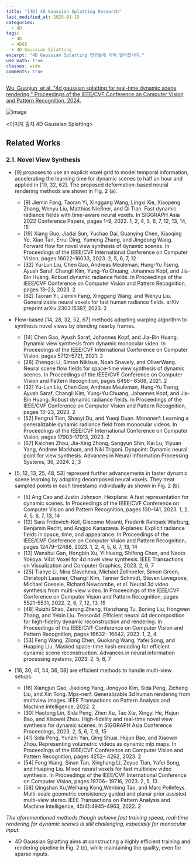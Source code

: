 ```yaml
---
title: "[4D] 4D Gaussian Splatting Research"
last_modified_at: 2025-01-15
categories:
  - 4D
tags:
  - 4D
  - 4DGS
  - 4D Gaussian Splatting
excerpt: "4D Gaussian Splatting 연구들에 대해 알아봅시다."
use_math: true
classes: wide
comments: true
---
```


[Wu, Guanjun, et al. "4d gaussian splatting for real-time dynamic scene rendering." Proceedings of the IEEE/CVF Conference on Computer Vision and Pattern Recognition. 2024.](https://guanjunwu.github.io/4dgs/)

![image](https://github.com/user-attachments/assets/1b849f6f-e254-4060-8be6-9d7023de590c)

<이미지 출처 4D Gaussian Splatting>

## Related Works

### 2.1. Novel View Synthesis

- [9] proposes to use an explicit voxel grid to model temporal information, accelerating the learning time for dynamic scenes to half an hour and applied in [19, 32, 62]. The proposed deformation-based neural rendering methods are shown in Fig. 2 (a).
  - [9] Jiemin Fang, Taoran Yi, Xinggang Wang, Lingxi Xie, Xiaopeng Zhang, Wenyu Liu, Matthias Nießner, and Qi Tian. Fast dynamic radiance fields with time-aware neural voxels. In SIGGRAPH Asia 2022 Conference Papers, pages 1–9, 2022. 1, 2, 4, 5, 6, 7, 12, 13, 14, 15
  - [19] Xiang Guo, Jiadai Sun, Yuchao Dai, Guanying Chen, Xiaoqing Ye, Xiao Tan, Errui Ding, Yumeng Zhang, and Jingdong Wang. Forward flow for novel view synthesis of dynamic scenes. In Proceedings of the IEEE/CVF International Conference on Computer Vision, pages 16022–16033, 2023. 2, 5, 6, 7, 12
  - [32] Yu-Lun Liu, Chen Gao, Andreas Meuleman, Hung-Yu Tseng, Ayush Saraf, Changil Kim, Yung-Yu Chuang, Johannes Kopf, and Jia-Bin Huang. Robust dynamic radiance fields. In Proceedings of the IEEE/CVF Conference on Computer Vision and Pattern Recognition, pages 13–23, 2023. 2
  - [62] Taoran Yi, Jiemin Fang, Xinggang Wang, and Wenyu Liu. Generalizable neural voxels for fast human radiance fields. arXiv preprint arXiv:2303.15387, 2023. 2

- Flow-based [14, 28, 32, 52, 67] methods adopting warping algorithm to synthesis novel views by blending nearby frames.
  - [14] Chen Gao, Ayush Saraf, Johannes Kopf, and Jia-Bin Huang. Dynamic view synthesis from dynamic monocular video. In Proceedings of the IEEE/CVF International Conference on Computer Vision, pages 5712–5721, 2021. 2
  - [28] Zhengqi Li, Simon Niklaus, Noah Snavely, and OliverWang. Neural scene flow fields for space-time view synthesis of dynamic scenes. In Proceedings of the IEEE/CVF Conference on Computer Vision and Pattern Recognition, pages 6498– 6508, 2021. 2
  - [32] Yu-Lun Liu, Chen Gao, Andreas Meuleman, Hung-Yu Tseng, Ayush Saraf, Changil Kim, Yung-Yu Chuang, Johannes Kopf, and Jia-Bin Huang. Robust dynamic radiance fields. In Proceedings of the IEEE/CVF Conference on Computer Vision and Pattern Recognition, pages 13–23, 2023. 2
  - [52] Fengrui Tian, Shaoyi Du, and Yueqi Duan. Mononerf: Learning a generalizable dynamic radiance field from monocular videos. In Proceedings of the IEEE/CVF International Conference on Computer Vision, pages 17903–17913, 2023. 2
  - [67] Kaichen Zhou, Jia-Xing Zhong, Sangyun Shin, Kai Lu, Yiyuan Yang, Andrew Markham, and Niki Trigoni. Dynpoint: Dynamic neural point for view synthesis. Advances in Neural Information Processing Systems, 36, 2024. 2, 3

- [5, 12, 13, 25, 48, 53] represent further advancements in faster dynamic scene learning by adopting decomposed neural voxels. They treat sampled points in each timestamp individually as shown in Fig. 2 (b).
  - [5] Ang Cao and Justin Johnson. Hexplane: A fast representation for dynamic scenes. In Proceedings of the IEEE/CVF Conference on Computer Vision and Pattern Recognition, pages 130–141, 2023. 1, 2, 4, 5, 6, 7, 13, 14
  - [12] Sara Fridovich-Keil, Giacomo Meanti, Frederik Rahbæk Warburg, Benjamin Recht, and Angjoo Kanazawa. K-planes: Explicit radiance fields in space, time, and appearance. In Proceedings of the IEEE/CVF Conference on Computer Vision and Pattern Recognition, pages 12479–12488, 2023. 1, 2, 4, 5, 6, 7, 13, 14
  - [13] Wanshui Gan, Hongbin Xu, Yi Huang, Shifeng Chen, and Naoto Yokoya. V4d: Voxel for 4d novel view synthesis. IEEE Transactions on Visualization and Computer Graphics, 2023. 2, 6, 7
  - [25] Tianye Li, Mira Slavcheva, Michael Zollhoefer, Simon Green, Christoph Lassner, Changil Kim, Tanner Schmidt, Steven Lovegrove, Michael Goesele, Richard Newcombe, et al. Neural 3d video synthesis from multi-view video. In Proceedings of the IEEE/CVF Conference on Computer Vision and Pattern Recognition, pages 5521–5531, 2022. 2, 6, 7, 12, 13, 15
  - [48] Ruizhi Shao, Zerong Zheng, Hanzhang Tu, Boning Liu, Hongwen Zhang, and Yebin Liu. Tensor4d: Efficient neural 4d decomposition for high-fidelity dynamic reconstruction and rendering. In Proceedings of the IEEE/CVF Conference on Computer Vision and Pattern Recognition, pages 16632– 16642, 2023. 1, 2, 4
  - [53] Feng Wang, Zilong Chen, Guokang Wang, Yafei Song, and Huaping Liu. Masked space-time hash encoding for efficient dynamic scene reconstruction. Advances in neural information processing systems, 2023. 2, 5, 6, 7

- [16, 30, 41, 54, 56, 58] are efficient methods to handle multi-view setups.
  - [16] Xiangjun Gao, Jiaolong Yang, Jongyoo Kim, Sida Peng, Zicheng Liu, and Xin Tong. Mps-nerf: Generalizable 3d human rendering from multiview images. IEEE Transactions on Pattern Analysis and Machine Intelligence, 2022. 2 
  - [30] Haotong Lin, Sida Peng, Zhen Xu, Tao Xie, Xingyi He, Hujun Bao, and Xiaowei Zhou. High-fidelity and real-time novel view synthesis for dynamic scenes. In SIGGRAPH Asia Conference Proceedings, 2023. 2, 5, 6, 7, 9, 15
  - [41] Sida Peng, Yunzhi Yan, Qing Shuai, Hujun Bao, and Xiaowei Zhou. Representing volumetric videos as dynamic mlp maps. In Proceedings of the IEEE/CVF Conference on Computer Vision and Pattern Recognition, pages 4252– 4262, 2023. 2
  - [54] Feng Wang, Sinan Tan, Xinghang Li, Zeyue Tian, Yafei Song, and Huaping Liu. Mixed neural voxels for fast multiview video synthesis. In Proceedings of the IEEE/CVF International Conference on Computer Vision, pages 19706– 19716, 2023. 2, 5, 13
  - [58] Qingshan Xu,Weihang Kong,Wenbing Tao, and Marc Pollefeys. Multi-scale geometric consistency guided and planar prior assisted multi-view stereo. IEEE Transactions on Pattern Analysis and Machine Intelligence, 45(4):4945–4963, 2022. 2

_The aforementioned methods though achieve fast training speed, real-time rendering for dynamic scenes is still challenging, especially for monocular input._

- 4D Gaussian Splatting aims at constructing a highly efficient training and rendering pipeline in Fig. 2 (c), while maintaining the quality, even for sparse inputs.
